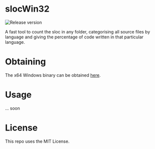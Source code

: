 # slocWin32
![Release version](https://img.shields.io/badge/release-v1.0.0-green.svg)

A fast tool to count the sloc in any folder, categorising all source files by
language and giving the percentage of code written in that particular language.


# Obtaining

The x64 Windows binary can be obtained [here](https://github.com/makuke1234/slocWin32/raw/master/sloc.exe).


# Usage

... soon


# License

This repo uses the MIT License.
